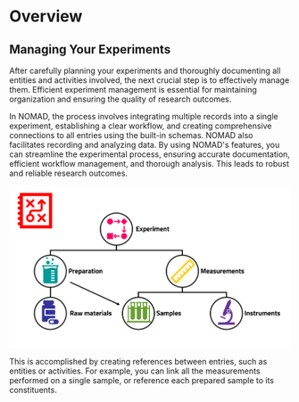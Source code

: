 # Overview
## **Managing Your Experiments**

After carefully planning your experiments and thoroughly documenting all entities and activities involved, the next crucial step is to effectively manage them. Efficient experiment management is essential for maintaining organization and ensuring the quality of research outcomes.

In NOMAD, the process involves integrating multiple records into a single experiment, establishing a clear workflow, and creating comprehensive connections to all entries using the built-in schemas. NOMAD also facilitates recording and analyzing data. By using NOMAD's features, you can streamline the experimental process, ensuring accurate documentation, efficient workflow management, and thorough analysis. This leads to robust and reliable research outcomes.

![Alt text](../images/overview/4.png)

This is accomplished by creating references between entries, such as entities or activities. For example, you can link all the measurements performed on a single sample, or reference each prepared sample to its constituents.